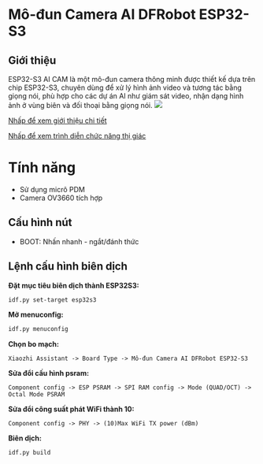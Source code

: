 # Mô-đun Camera AI DFRobot ESP32-S3

## Giới thiệu
ESP32-S3 AI CAM là một mô-đun camera thông minh được thiết kế dựa trên chip ESP32-S3, chuyên dùng để xử lý hình ảnh video và tương tác bằng giọng nói, phù hợp cho các dự án AI như giám sát video, nhận dạng hình ảnh ở vùng biên và đối thoại bằng giọng nói.
![](https://ws.dfrobot.com.cn/FsTrGbrX2NZAwzWS8OSQGOGikuYA)

[Nhấp để xem giới thiệu chi tiết](https://wiki.dfrobot.com.cn/SKU_DFR1154_ESP32_S3_AI_CAM)

[Nhấp để xem trình diễn chức năng thị giác](https://www.bilibili.com/video/BV1ktjSzNEUU/)

# Tính năng
* Sử dụng micrô PDM
* Camera OV3660 tích hợp

## Cấu hình nút
* BOOT: Nhấn nhanh - ngắt/đánh thức

## Lệnh cấu hình biên dịch

**Đặt mục tiêu biên dịch thành ESP32S3:**

```bash
idf.py set-target esp32s3
```

**Mở menuconfig:**

```bash
idf.py menuconfig
```

**Chọn bo mạch:**

```
Xiaozhi Assistant -> Board Type -> Mô-đun Camera AI DFRobot ESP32-S3
```

**Sửa đổi cấu hình psram:**

```
Component config -> ESP PSRAM -> SPI RAM config -> Mode (QUAD/OCT) -> Octal Mode PSRAM
```

**Sửa đổi công suất phát WiFi thành 10:**

```
Component config -> PHY -> (10)Max WiFi TX power (dBm)
```

**Biên dịch:**

```bash
idf.py build
```